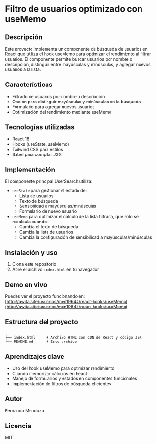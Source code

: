 # Filtro de usuarios optimizado con useMemo

## Descripción

Este proyecto implementa un componente de búsqueda de usuarios en React que utiliza el hook useMemo para optimizar el rendimiento al filtrar usuarios. El componente permite buscar usuarios por nombre o descripción, distinguir entre mayúsculas y minúsculas, y agregar nuevos usuarios a la lista.

## Características

- Filtrado de usuarios por nombre o descripción
- Opción para distinguir mayúsculas y minúsculas en la búsqueda
- Formulario para agregar nuevos usuarios
- Optimización del rendimiento mediante useMemo

## Tecnologías utilizadas

- React 18
- Hooks (useState, useMemo)
- Tailwind CSS para estilos
- Babel para compilar JSX

## Implementación

El componente principal UserSearch utiliza:

- `useState` para gestionar el estado de:
  - Lista de usuarios
  - Texto de búsqueda
  - Sensibilidad a mayúsculas/minúsculas
  - Formulario de nuevo usuario
- `useMemo` para optimizar el cálculo de la lista filtrada, que solo se recalcula cuando:
  - Cambia el texto de búsqueda
  - Cambia la lista de usuarios
  - Cambia la configuración de sensibilidad a mayúsculas/minúsculas

## Instalación y uso

1. Clona este repositorio
2. Abre el archivo `index.html` en tu navegador

## Demo en vivo

Puedes ver el proyecto funcionando en: [http://awita.site/usuarios/men19644/react-hooks/useMemo](http://awita.site/usuarios/men19644/react-hooks/useMemo)

## Estructura del proyecto

```
.
├── index.html     # Archivo HTML con CDN de React y código JSX
└── README.md      # Este archivo
```

## Aprendizajes clave

- Uso del hook useMemo para optimizar rendimiento
- Cuándo memorizar cálculos en React
- Manejo de formularios y estados en componentes funcionales
- Implementación de filtros de búsqueda eficientes

## Autor

Fernando Mendoza

## Licencia

MIT
